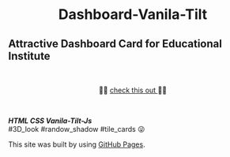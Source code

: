 <h1 align="center">Dashboard-Vanila-Tilt</h1> 


## Attractive Dashboard Card for Educational Institute
<br>
<p align="center">🛑🛑 <a font-weight="bold" href="https://avishkarodrigo.github.io/Dashboard-Vanila-Tilt/">check this out <a> 🛑🛑</p>
<br>

**_HTML CSS Vanila-Tilt-Js_** 
<br>
#3D_look #randow_shadow #tile_cards 😜

This site was built by using [GitHub Pages](https://pages.github.com/).

